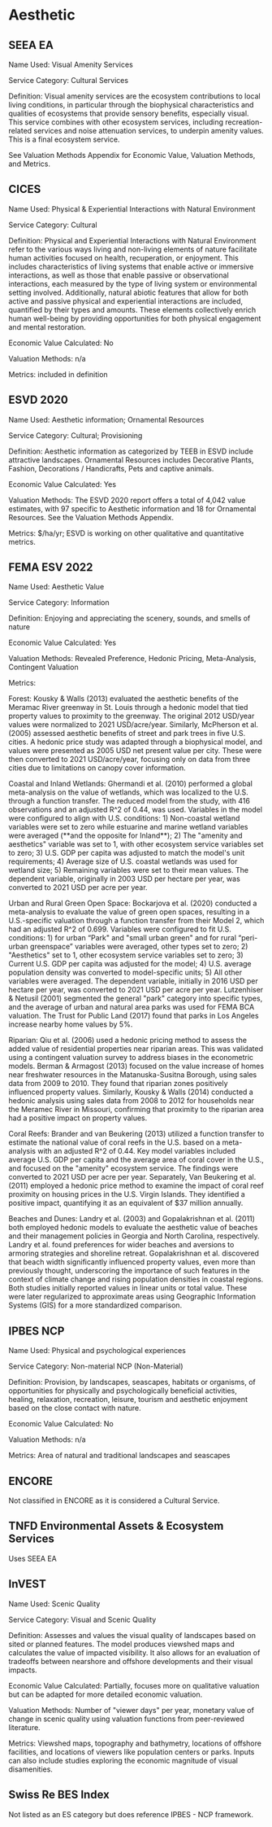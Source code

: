 # Aesthetic

## SEEA EA

Name Used: Visual Amenity Services &#x20;

Service Category: Cultural Services &#x20;

Definition: Visual amenity services are the ecosystem contributions to local living conditions, in particular through the biophysical characteristics and qualities of ecosystems that provide sensory benefits, especially visual. This service combines with other ecosystem services, including recreation-related services and noise attenuation services, to underpin amenity values. This is a final ecosystem service.

See Valuation Methods Appendix for Economic Value, Valuation Methods, and Metrics.

## CICES

Name Used: Physical & Experiential Interactions with Natural Environment

Service Category: Cultural

Definition: Physical and Experiential Interactions with Natural Environment refer to the various ways living and non-living elements of nature facilitate human activities focused on health, recuperation, or enjoyment. This includes characteristics of living systems that enable active or immersive interactions, as well as those that enable passive or observational interactions, each measured by the type of living system or environmental setting involved. Additionally, natural abiotic features that allow for both active and passive physical and experiential interactions are included, quantified by their types and amounts. These elements collectively enrich human well-being by providing opportunities for both physical engagement and mental restoration.

Economic Value Calculated: No

Valuation Methods: n/a

Metrics: included in definition

## ESVD 2020

Name Used: Aesthetic information; Ornamental Resources

Service Category: Cultural; Provisioning

Definition: Aesthetic information as categorized by TEEB in ESVD include attractive landscapes.  Ornamental Resources includes Decorative Plants, Fashion, Decorations / Handicrafts, Pets and captive animals.

Economic Value Calculated: Yes

Valuation Methods: The ESVD 2020 report offers a total of 4,042 value estimates, with 97 specific to Aesthetic information and 18 for Ornamental Resources. See the Valuation Methods Appendix. &#x20;

Metrics: $/ha/yr; ESVD is working on other qualitative and quantitative metrics.

## FEMA ESV 2022

Name Used: Aesthetic Value

Service Category: Information

Definition: Enjoying and appreciating the scenery, sounds, and smells of nature

Economic Value Calculated: Yes

Valuation Methods: Revealed Preference, Hedonic Pricing, Meta-Analysis, Contingent Valuation

Metrics:&#x20;

Forest: Kousky & Walls (2013) evaluated the aesthetic benefits of the Meramac River greenway in St. Louis through a hedonic model that tied property values to proximity to the greenway. The original 2012 USD/year values were normalized to 2021 USD/acre/year. Similarly, McPherson et al. (2005) assessed aesthetic benefits of street and park trees in five U.S. cities. A hedonic price study was adapted through a biophysical model, and values were presented as 2005 USD net present value per city. These were then converted to 2021 USD/acre/year, focusing only on data from three cities due to limitations on canopy cover information.

Coastal and Inland Wetlands: Ghermandi et al. (2010) performed a global meta-analysis on the value of wetlands, which was localized to the U.S. through a function transfer. The reduced model from the study, with 416 observations and an adjusted R^2 of 0.44, was used. Variables in the model were configured to align with U.S. conditions: 1) Non-coastal wetland variables were set to zero while estuarine and marine wetland variables were averaged (\*\*and the opposite for Inland\*\*); 2) The "amenity and aesthetics" variable was set to 1, with other ecosystem service variables set to zero; 3) U.S. GDP per capita was adjusted to match the model's unit requirements; 4) Average size of U.S. coastal wetlands was used for wetland size; 5) Remaining variables were set to their mean values. The dependent variable, originally in 2003 USD per hectare per year, was converted to 2021 USD per acre per year.

Urban and Rural Green Open Space: Bockarjova et al. (2020) conducted a meta-analysis to evaluate the value of green open spaces, resulting in a U.S.-specific valuation through a function transfer from their Model 2, which had an adjusted R^2 of 0.699. Variables were configured to fit U.S. conditions: 1) for urban “Park" and "small urban green" and for rural “peri-urban greenspace” variables were averaged, other types set to zero; 2) "Aesthetics" set to 1, other ecosystem service variables set to zero; 3) Current U.S. GDP per capita was adjusted for the model; 4) U.S. average population density was converted to model-specific units; 5) All other variables were averaged. The dependent variable, initially in 2016 USD per hectare per year, was converted to 2021 USD per acre per year. Lutzenhiser & Netusil (2001) segmented the general "park" category into specific types, and the average of urban and natural area parks was used for FEMA BCA valuation. The Trust for Public Land (2017) found that parks in Los Angeles increase nearby home values by 5%.

Riparian: Qiu et al. (2006) used a hedonic pricing method to assess the added value of residential properties near riparian areas. This was validated using a contingent valuation survey to address biases in the econometric models. Berman & Armagost (2013) focused on the value increase of homes near freshwater resources in the Matanuska-Susitna Borough, using sales data from 2009 to 2010. They found that riparian zones positively influenced property values. Similarly, Kousky & Walls (2014) conducted a hedonic analysis using sales data from 2008 to 2012 for households near the Meramec River in Missouri, confirming that proximity to the riparian area had a positive impact on property values.

Coral Reefs: Brander and van Beukering (2013) utilized a function transfer to estimate the national value of coral reefs in the U.S. based on a meta-analysis with an adjusted R^2 of 0.44. Key model variables included average U.S. GDP per capita and the average area of coral cover in the U.S., and focused on the "amenity" ecosystem service. The findings were converted to 2021 USD per acre per year. Separately, Van Beukering et al. (2011) employed a hedonic price method to examine the impact of coral reef proximity on housing prices in the U.S. Virgin Islands. They identified a positive impact, quantifying it as an equivalent of $37 million annually.

Beaches and Dunes: Landry et al. (2003) and Gopalakrishnan et al. (2011) both employed hedonic models to evaluate the aesthetic value of beaches and their management policies in Georgia and North Carolina, respectively. Landry et al. found preferences for wider beaches and aversions to armoring strategies and shoreline retreat. Gopalakrishnan et al. discovered that beach width significantly influenced property values, even more than previously thought, underscoring the importance of such features in the context of climate change and rising population densities in coastal regions. Both studies initially reported values in linear units or total value. These were later regularized to approximate areas using Geographic Information Systems (GIS) for a more standardized comparison.

## IPBES NCP

Name Used: Physical and psychological experiences

Service Category: Non-material NCP (Non-Material)

Definition: Provision, by landscapes, seascapes, habitats or organisms, of opportunities for physically and psychologically beneficial activities, healing, relaxation, recreation, leisure, tourism and aesthetic enjoyment based on the close contact with nature.

Economic Value Calculated: No

Valuation Methods: n/a

Metrics: Area of natural and traditional landscapes and seascapes

## ENCORE

Not classified in ENCORE as it is considered a Cultural Service.

## TNFD Environmental Assets & Ecosystem Services

Uses SEEA EA

## InVEST

Name Used: Scenic Quality &#x20;

Service Category: Visual and Scenic Quality &#x20;

Definition: Assesses and values the visual quality of landscapes based on sited or planned features. The model produces viewshed maps and calculates the value of impacted visibility. It also allows for an evaluation of tradeoffs between nearshore and offshore developments and their visual impacts. &#x20;

Economic Value Calculated: Partially, focuses more on qualitative valuation but can be adapted for more detailed economic valuation. &#x20;

Valuation Methods: Number of "viewer days" per year, monetary value of change in scenic quality using valuation functions from peer-reviewed literature. &#x20;

Metrics: Viewshed maps, topography and bathymetry, locations of offshore facilities, and locations of viewers like population centers or parks. Inputs can also include studies exploring the economic magnitude of visual disamenities.

## Swiss Re BES Index

Not listed as an ES category but does reference IPBES - NCP framework.

